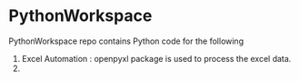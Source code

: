 # PythonWorkspace

PythonWorkspace repo contains Python code for the following 

1. Excel Automation : openpyxl package is used to process the excel data.
2. 
